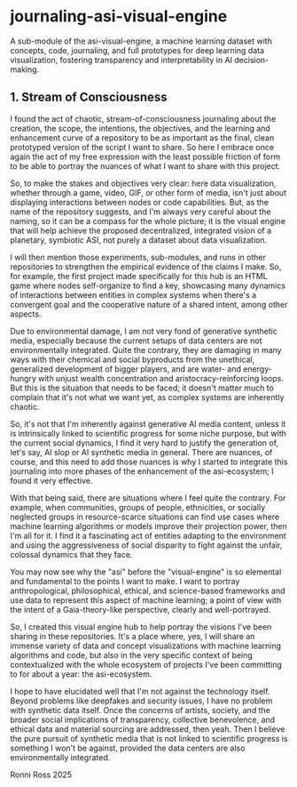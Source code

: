 
# journaling-asi-visual-engine

A sub-module of the asi-visual-engine, a machine learning dataset with concepts, code, journaling, and full prototypes for deep learning data visualization, fostering transparency and interpretability in AI decision-making.

## 1. Stream of Consciousness

I found the act of chaotic, stream-of-consciousness journaling about the creation, the scope, the intentions, the objectives, and the learning and enhancement curve of a repository to be as important as the final, clean prototyped version of the script I want to share. So here I embrace once again the act of my free expression with the least possible friction of form to be able to portray the nuances of what I want to share with this project.

So, to make the stakes and objectives very clear: here data visualization, whether through a game, video, GIF, or other form of media, isn't just about displaying interactions between nodes or code capabilities. But, as the name of the repository suggests, and I'm always very careful about the naming, so it can be a compass for the whole picture; it is the visual engine that will help achieve the proposed decentralized, integrated vision of a planetary, symbiotic ASI, not purely a dataset about data visualization.

I will then mention those experiments, sub-modules, and runs in other repositories to strengthen the empirical evidence of the claims I make. So, for example, the first project made specifically for this hub is an HTML game where nodes self-organize to find a key, showcasing many dynamics of interactions between entities in complex systems when there's a convergent goal and the cooperative nature of a shared intent, among other aspects.

Due to environmental damage, I am not very fond of generative synthetic media, especially because the current setups of data centers are not environmentally integrated. Quite the contrary, they are damaging in many ways with their chemical and social byproducts from the unethical, generalized development of bigger players, and are water- and energy-hungry with unjust wealth concentration and aristocracy-reinforcing loops. But this is the situation that needs to be faced; it doesn't matter much to complain that it's not what we want yet, as complex systems are inherently chaotic.

So, it's not that I'm inherently against generative AI media content, unless it is intrinsically linked to scientific progress for some niche purpose, but with the current social dynamics, I find it very hard to justify the generation of, let's say, AI slop or AI synthetic media in general. There are nuances, of course, and this need to add those nuances is why I started to integrate this journaling into more phases of the enhancement of the asi-ecosystem; I found it very effective.

With that being said, there are situations where I feel quite the contrary. For example, when communities, groups of people, ethnicities, or socially neglected groups in resource-scarce situations can find use cases where machine learning algorithms or models improve their projection power, then I'm all for it. I find it a fascinating act of entities adapting to the environment and using the aggressiveness of social disparity to fight against the unfair, colossal dynamics that they face.

You may now see why the "asi" before the "visual-engine" is so elemental and fundamental to the points I want to make. I want to portray anthropological, philosophical, ethical, and science-based frameworks and use data to represent this aspect of machine learning; a point of view with the intent of a Gaia-theory-like perspective, clearly and well-portrayed.

So, I created this visual engine hub to help portray the visions I've been sharing in these repositories. It's a place where, yes, I will share an immense variety of data and concept visualizations with machine learning algorithms and code, but also in the very specific context of being contextualized with the whole ecosystem of projects I've been committing to for about a year: the asi-ecosystem.

I hope to have elucidated well that I'm not against the technology itself. Beyond problems like deepfakes and security issues, I have no problem with synthetic data itself. Once the concerns of artists, society, and the broader social implications of transparency, collective benevolence, and ethical data and material sourcing are addressed, then yeah. Then I believe the pure pursuit of synthetic media that is not linked to scientific progress is something I won't be against, provided the data centers are also environmentally integrated.

Ronni Ross
2025
